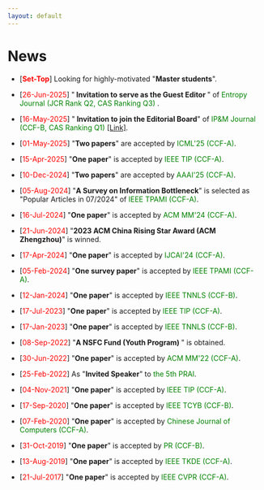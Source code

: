 ```yaml
---
layout: default
---
```


# News

<ul>

<p style="margin-top: 6px;"><li>[<font color="red"><b>Set-Top</b></font>] Looking for highly-motivated "<b>Master students</b>".

<p style="margin-top: 6px;"><li>[<font color="red">26-Jun-2025</font>] "<b> Invitation to serve as the Guest Editor </b>" of <font color="green"> Entropy Journal (JCR Rank Q2, CAS Ranking Q3) </font>.</li></p> 

<p style="margin-top: 6px;"><li>[<font color="red">16-May-2025</font>] "<b> Invitation to join the Editorial Board</b>" of <font color="green"> IP&M Journal (CCF-B, CAS Ranking Q1) <a href = "https://www.sciencedirect.com/journal/information-processing-and-management/about/editorial-board">[Link]</a></font>.</li></p> 

<p style="margin-top: 6px;"><li>[<font color="red">01-May-2025</font>] "<b>Two papers</b>" are accepted by <font color="green">ICML'25 (CCF-A)</font>.</li></p>

<p style="margin-top: 6px;"><li>[<font color="red">15-Apr-2025</font>] "<b>One paper</b>" is accepted by <font color="green">IEEE TIP (CCF-A)</font>.</li></p>

<p style="margin-top: 6px;"><li>[<font color="red">10-Dec-2024</font>] "<b>Two papers</b>" are accepted by <font color="green">AAAI'25 (CCF-A)</font>.</li></p>

<p style="margin-top: 6px;"><li>[<font color="red">05-Aug-2024</font>] "<b>A Survey on Information Bottleneck</b>" is selected as "Popular Articles in 07/2024" of <font color="green">IEEE TPAMI (CCF-A)</font>.</li></p>

<p style="margin-top: 6px;"><li>[<font color="red">16-Jul-2024</font>] "<b>One paper</b>" is accepted by <font color="green">ACM MM'24 (CCF-A)</font>.</li></p>

<p style="margin-top: 6px;"><li>[<font color="red">21-Jun-2024</font>] "<b>2023 ACM China Rising Star Award (ACM Zhengzhou)</b>" is winned.</li></p>

<p style="margin-top: 6px;"><li>[<font color="red">17-Apr-2024</font>] "<b>One paper</b>" is accepted by <font color="green">IJCAI'24 (CCF-A)</font>.</li></p>

<p style="margin-top: 6px;"><li>[<font color="red">05-Feb-2024</font>] "<b>One survey paper</b>" is accepted by <font color="green">IEEE TPAMI (CCF-A)</font>.</li></p>

<p style="margin-top: 6px;"><li>[<font color="red">12-Jan-2024</font>] "<b>One paper</b>" is accepted by <font color="green">IEEE TNNLS (CCF-B)</font>.</li></p>

<p style="margin-top: 6px;"><li>[<font color="red">17-Jul-2023</font>] "<b>One paper</b>" is accepted by <font color="green">IEEE TIP (CCF-A)</font>.</li></p>
 
<p style="margin-top: 6px;"><li>[<font color="red">17-Jan-2023</font>] "<b>One paper</b>" is accepted by <font color="green">IEEE TNNLS (CCF-B)</font>.</li></p> 
 
<p style="margin-top: 6px;"><li>[<font color="red">08-Sep-2022</font>] "<b>A NSFC Fund (Youth Program) </b>" is obtained.</li></p>
 
<p style="margin-top: 6px;"><li>[<font color="red">30-Jun-2022</font>] "<b>One paper</b>" is accepted by <font color="green">ACM MM'22 (CCF-A)</font>.</li></p>
 
<p style="margin-top: 6px;"><li>[<font color="red">25-Feb-2022</font>] As "<b>Invited Speaker</b>" to <font color="green"> the 5th PRAI</font>.</li></p>
 
<!-- <p style="margin-top: 6px;"><li>[<font color="red">24-Dec-2021</font>] Invited to be a member of "<b>The BAAI Young Scientist Association (Qingyuan Club)</b>".-->  
  
<p style="margin-top: 6px;"><li>[<font color="red">04-Nov-2021</font>] "<b>One paper</b>" is accepted by <font color="green">IEEE TIP (CCF-A)</font>.</li></p>  

<p style="margin-top: 6px;"><li>[<font color="red">17-Sep-2020</font>] "<b>One paper</b>" is accepted by <font color="green">IEEE TCYB (CCF-B)</font>.</li></p>

<p style="margin-top: 6px;"><li>[<font color="red">07-Feb-2020</font>] "<b>One paper</b>" is accepted by <font color="green">Chinese Journal of Computers (CCF-A)</font>.</li></p>

<p style="margin-top: 6px;"><li>[<font color="red">31-Oct-2019</font>] "<b>One paper</b>" is accepted by <font color="green">PR (CCF-B)</font>.</li></p>

<p style="margin-top: 6px;"><li>[<font color="red">13-Aug-2019</font>] "<b>One paper</b>" is accepted by <font color="green">IEEE TKDE (CCF-A)</font>.</li></p>
 
<p style="margin-top: 6px;"><li>[<font color="red">21-Jul-2017</font>]  "<b>One paper</b>" is accepted by <font color="green">IEEE CVPR (CCF-A)</font>.</li></p>
